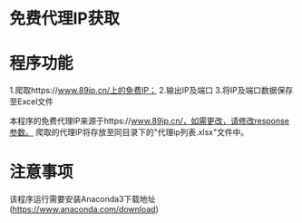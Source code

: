 # 免费代理IP获取

# 程序功能
1.爬取https://www.89ip.cn/上的免费IP；
2.输出IP及端口
3.将IP及端口数据保存至Excel文件

本程序的免费代理IP来源于https://www.89ip.cn/，如需更改，请修改response参数。
爬取的代理IP将存放至同目录下的"代理ip列表.xlsx"文件中。

# 注意事项
该程序运行需要安装Anaconda3下载地址(https://www.anaconda.com/download)
